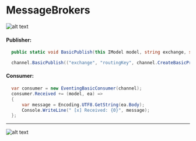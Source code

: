 # MessageBrokers

![alt text](https://www.rabbitmq.com/img/RabbitMQ-logo.svg "https://www.rabbitmq.com")
#### Publisher:
```C#
  public static void BasicPublish(this IModel model, string exchange, string routingKey, IBasicProperties basicProperties, byte[] body);
```
```C#
  channel.BasicPublish(("exchange", "routingKey", channel.CreateBasicProperties(), Encoding.UTF8.GetBytes("messaggio"));
```
#### Consumer:
```C#
  var consumer = new EventingBasicConsumer(channel);    
  consumer.Received += (model, ea) =>
  {
      var message = Encoding.UTF8.GetString(ea.Body);
      Console.WriteLine(" [x] Received: {0}", message);
  };
```

------------
![alt text](http://activemq.apache.org/index.data/activemq-5.x-box-reflection.png "http://activemq.apache.org")
